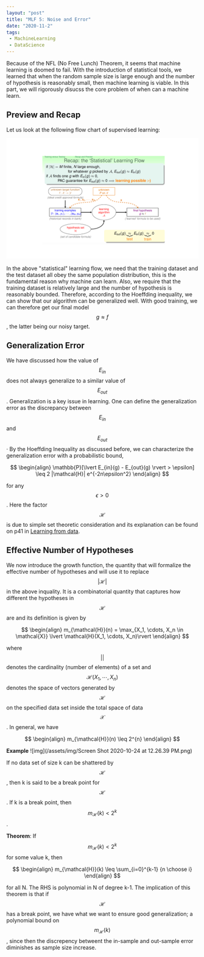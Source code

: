 ```yaml
---
layout: "post"
title: "MLF 5: Noise and Error"
date: "2020-11-2"
tags:
 - MachineLearning
 - DataScience
---
```


Because of the NFL (No Free Lunch) Theorem, it seems that machine learning is doomed to fail. With the introduction of statistical tools, we learned that when the random sample size is large enough and the number of hypothesis is reasonably small, then machine learning is viable. In this part, we will rigorously disucss the core problem of when can a machine learn.

## Preview and Recap

Let us look at the following flow chart of supervised learning:

![flow](/assets/img/learning_flow.png) 

In the above "statistical" learning flow, we need that the training dataset and the test dataset all obey the same population distribution, this is the fundamental reason why machine can learn. Also, we require that the training dataset is relatively large and the number of hypothesis is reasonably bounded. Therefore, according to the Hoeffding inequality, we can show that our algorithm can be generalized well. With good training, we can therefore get our final model $$ g \approx f$$,  the latter being our noisy target.


## Generalization Error
We have discussed how the value of $$E_{in}$$ does not always generalize to a similar value of $$E_{out}$$. Generalization is a key
issue in learning. One can define the generalization error as the discrepancy between $$E_{in}$$ and $$E_{out}$$· By the Hoeffding Inequality as discussed before, we can characterize the generalization error with a probabilistic bound,

$$
\begin{align}
\mathbb{P}[\lvert E_{in}(g) - E_{out}(g) \rvert > \epsilon] \leq 2 |\mathcal{H}| e^{-2n\epsilon^2}
\end{align}
$$

for any $$\epsilon > 0$$. Here the factor $$\mathcal{H}$$ is due to simple set theoretic consideration and its explanation can be found on p41 in [Learning from data](https://www.amazon.com/Learning-Data-Yaser-S-Abu-Mostafa/dp/1600490069).

## Effective Number of Hypotheses

We now introduce the growth function, the quantity that will formalize the effective number of hypotheses and will use it to replace $$\lvert \mathcal{H}\rvert$$ in the above inquality. It is a combinatorial quantity that captures how different the hypotheses in $$\mathcal{H}$$ are and its definition is given by

$$
\begin{align}
m_{\mathcal{H}}(n) = \max_{X_1, \cdots, X_n \in \mathcal{X}} \lvert \mathcal{H}(X_1, \cdots, X_n)\rvert
\end{align}
$$

where $$\lvert \rvert$$ denotes the cardinality (number of elements) of a set and $$\mathcal{H}(X_1, \cdots, X_n)$$ denotes the space of vectors generated by $$\mathcal{H}$$ on the specified data set inside the total space of data $$\mathcal{X}$$. In general, we have 

$$
\begin{align}
m_{\mathcal{H}}(n) \leq 2^{n}
\end{align}
$$

**Example**
![img](/assets/img/Screen Shot 2020-10-24 at 12.26.39 PM.png)

If no data set of size k can be shattered by $$\mathcal{H}$$, then k is said
to be a break point for $$\mathcal{H}$$. If k is a break point, then $$m_{\mathcal{H}}(k) < 2^k$$. 

**Theorem**: If $$m_{\mathcal{H}}(k) < 2^k$$ for some value k, then

$$
\begin{align}
m_{\mathcal{H}}(k) \leq \sum_{i=0}^{k-1} {n \choose i}
\end{align}
$$

for all N. The RHS is polynomial in N of degree k-1. The implication of this theorem is that if $$\mathcal{H}$$ has a break point, we have
what we want to ensure good generalization; a polynomial bound on $$m_{\mathcal{H}}(k)$$, since then the discrepency betweent the in-sample and out-sample error diminishes as sample size increase.
